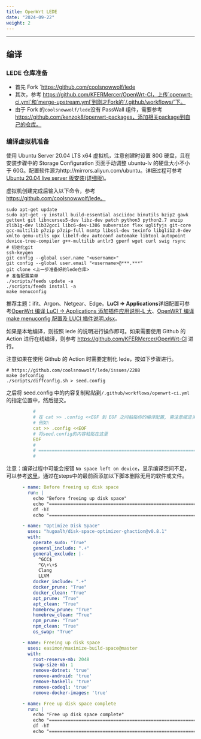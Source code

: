 ```yaml
---
title: OpenWrt LEDE
date: "2024-09-22"
weight: 2
---
```


---

## 编译

### LEDE 仓库准备

- 首先 Fork `https://github.com/coolsnowwolf/lede
- 其次，参考 https://github.com/KFERMercer/OpenWrt-CI，上传`openwrt-ci.yml`和`merge-upstream.yml`到刚才Fork的`/.github/workflows/`下。
- 由于 Fork 的`coolsnowwolf/lede`没有 PassWall 组件，需要参考 https://github.com/kenzok8/openwrt-packages，添加相关package到自己的仓库。

### 编译虚拟机准备

使用 Ubuntu Server 20.04 LTS x64 虚拟机，注意创建时设置 80G 硬盘，且在安装步骤中的 Storage Configuration 页面手动调整 ubuntu-lv 的硬盘大小不小于 60G。配置软件源为http://mirrors.aliyun.com/ubuntu。详细过程可参考[Ubuntu 20.04 live server 版安装(详细版)](https://www.cnblogs.com/mefj/p/14964416.html)。

虚拟机创建完成后输入以下命令，参考 https://github.com/coolsnowwolf/lede。

```shell
sudo apt-get update
sudo apt-get -y install build-essential asciidoc binutils bzip2 gawk gettext git libncurses5-dev libz-dev patch python3 python2.7 unzip zlib1g-dev lib32gcc1 libc6-dev-i386 subversion flex uglifyjs git-core gcc-multilib p7zip p7zip-full msmtp libssl-dev texinfo libglib2.0-dev xmlto qemu-utils upx libelf-dev autoconf automake libtool autopoint device-tree-compiler g++-multilib antlr3 gperf wget curl swig rsync
# 初始化git
ssh-keygen
git config --global user.name "<username>"
git config --global user.email "<username>@***.***"
git clone <上一步准备好的lede仓库>
# 准备配置菜单
./scripts/feeds update -a
./scripts/feeds install -a
make menuconfig
```

推荐主题：ifit、Argon、Netgear、Edge。**LuCI => Applications**详细配置可参考[OpenWrt 编译 LuCI -> Applications 添加插件应用说明-L 大](https://www.right.com.cn/forum/thread-344825-1-1.html)、[OpenWRT 编译 make menuconfig 配置及 LUCI 插件说明.xlsx](https://docs.google.com/spreadsheets/d/1e1pvol-9QK6HgkbqRRmtqlOUaeVr_SxIiopd4foi6q4/edit#gid=18734276)。

如果是本地编译，则按照 lede 的说明进行操作即可。如果需要使用 Github 的 Action 进行在线编译，则参考 https://github.com/KFERMercer/OpenWrt-CI 进行。

注意如果在使用 Github 的 Action 时需要定制化 lede，按如下步骤进行。

```shell
# https://github.com/coolsnowwolf/lede/issues/2288
make defconfig
./scripts/diffconfig.sh > seed.config
```

之后将 seed.config 中的内容复制粘贴到`/.github/workflows/openwrt-ci.yml`的指定位置中，然后提交。

```yaml
          #
          # 在 cat >> .config <<EOF 到 EOF 之间粘贴你的编译配置, 需注意缩进关系
          # 例如:
          cat >> .config <<EOF
          # 将seed.config的内容粘贴在这里
          EOF
          #
          # ===============================================================
          #
```

注意：编译过程中可能会报错 `No space left on device`，显示编译空间不足，可以参考[这里](https://github.com/coolsnowwolf/lede/issues/11887)，通过在steps中的最前面添加以下脚本删除无用的软件或文件。

```yaml
      - name: Before freeing up disk space
        run: |
          echo "Before freeing up disk space"
          echo "=============================================================================="
          df -hT
          echo "=============================================================================="

      - name: "Optimize Disk Space"
        uses: "hugoalh/disk-space-optimizer-ghaction@v0.8.1"
        with:
          operate_sudo: "True"
          general_include: ".+"
          general_exclude: |-
            ^GCC$
            ^G\+\+$
            Clang
            LLVM
          docker_include: ".+"
          docker_prune: "True"
          docker_clean: "True"
          apt_prune: "True"
          apt_clean: "True"
          homebrew_prune: "True"
          homebrew_clean: "True"
          npm_prune: "True"
          npm_clean: "True"
          os_swap: "True"

      - name: Freeing up disk space
        uses: easimon/maximize-build-space@master
        with: 
          root-reserve-mb: 2048
          swap-size-mb: 1
          remove-dotnet: 'true'
          remove-android: 'true'
          remove-haskell: 'true'
          remove-codeql: 'true'
          remove-docker-images: 'true'

      - name: Free up disk space complete
        run: |
          echo "Free up disk space complete"
          echo "=============================================================================="
          df -hT
          echo "=============================================================================="
```
